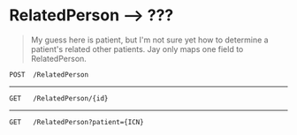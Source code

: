 # RelatedPerson --> ???
> My guess here is patient, but I'm not sure yet how to determine a patient's related other patients. Jay only maps one
field to RelatedPerson.
 
`POST  /RelatedPerson`
___
`GET   /RelatedPerson/{id}`
___
`GET   /RelatedPerson?patient={ICN}`
